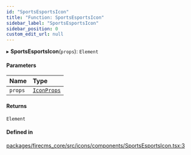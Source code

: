 ```yaml
---
id: "SportsEsportsIcon"
title: "Function: SportsEsportsIcon"
sidebar_label: "SportsEsportsIcon"
sidebar_position: 0
custom_edit_url: null
---
```


▸ **SportsEsportsIcon**(`props`): `Element`

#### Parameters

| Name | Type |
| :------ | :------ |
| `props` | [`IconProps`](../types/IconProps.md) |

#### Returns

`Element`

#### Defined in

[packages/firecms_core/src/icons/components/SportsEsportsIcon.tsx:3](https://github.com/FireCMSco/firecms/blob/d45f3739/packages/firecms_core/src/icons/components/SportsEsportsIcon.tsx#L3)
